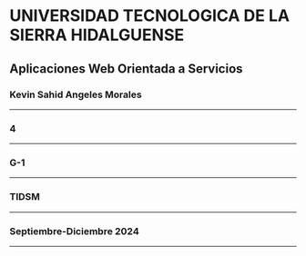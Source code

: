 # UNIVERSIDAD TECNOLOGICA DE LA SIERRA HIDALGUENSE
## Aplicaciones Web Orientada a Servicios
### Kevin Sahid Angeles Morales
------------------------------------------------
### 4                                           
------------------------------------------------
### G-1
------------------------------------------------
### TIDSM
------------------------------------------------
### Septiembre-Diciembre 2024
------------------------------------------------
